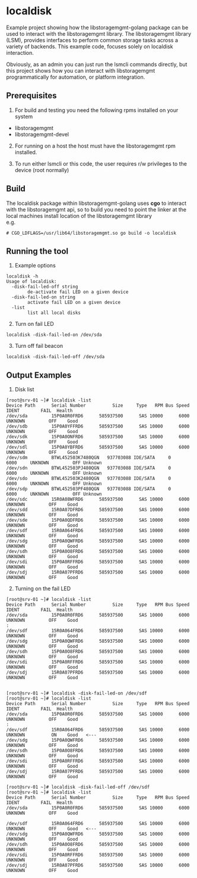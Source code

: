 # localdisk
Example project showing how the libstoragemgmt-golang package can be used to interact with the libstoragemgmt library. The libstoragemgmt library (LSM), provides interfaces to perform common storage tasks across a variety of backends. This example code, focuses solely on localdisk interaction.

Obviously, as an admin you can just run the lsmcli commands directly, but this project shows how you can interact with libstoragemgmt programmatically for automation, or platform integration.

## Prerequisites
1. For build and testing you need the following rpms installed on your system
- libstoragemgmt
- libstoragemgmt-devel
2. For running on a host the host must have the libstoragemgmt rpm installed.  

3. To run either lsmcli or this code, the user requires r/w privileges to the device (root normally)  

## Build
The localdisk package within libstoragemgmt-golang uses **cgo** to interact with the libstoragemgmt api, so to build you need to point the linker at the local machines install location of the libstoragemgmt library  
e.g.

```
# CGO_LDFLAGS=/usr/lib64/libstoragemgmt.so go build -o localdisk
```

## Running the tool
1. Example options
```
localdisk -h
Usage of localdisk:
  -disk-fail-led-off string
        de-activate fail LED on a given device
  -disk-fail-led-on string
        activate fail LED on a given device
  -list
        list all local disks
```
2. Turn on fail LED
```
localdisk -disk-fail-led-on /dev/sda
```
3. Turn off fail beacon
```
localdisk -disk-fail-led-off /dev/sda
```

## Output Examples
1. Disk list
```
[root@srv-01 ~]# localdisk -list
Device Path      Serial Number          Size     Type   RPM Bus Speed       IDENT        FAIL  Health
/dev/sda         15P0A0R0FRD6      585937500      SAS 10000      6000     UNKNOWN         OFF    Good
/dev/sdb         15P0A0YFFRD6      585937500      SAS 10000      6000     UNKNOWN         OFF    Good
/dev/sdk         15P0A0ONFRD6      585937500      SAS 10000      6000     UNKNOWN         OFF    Good
/dev/sdl         15P0A0YBFRD6      585937500      SAS 10000      6000     UNKNOWN         OFF    Good
/dev/sdm         BTWL452503K7480QGN   937703088 IDE/SATA     0      6000     UNKNOWN         OFF Unknown
/dev/sdn         BTWL452503PJ480QGN   937703088 IDE/SATA     0      6000     UNKNOWN         OFF Unknown
/dev/sdo         BTWL452503K2480QGN   937703088 IDE/SATA     0      6000     UNKNOWN         OFF Unknown
/dev/sdp         BTWL452503PF480QGN   937703088 IDE/SATA     0      6000     UNKNOWN         OFF Unknown
/dev/sdc         15R0A08WFRD6      585937500      SAS 10000      6000     UNKNOWN         OFF    Good
/dev/sdd         15R0A07DFRD6      585937500      SAS 10000      6000     UNKNOWN         OFF    Good
/dev/sde         15P0A0QDFRD6      585937500      SAS 10000      6000     UNKNOWN         OFF    Good
/dev/sdf         15R0A064FRD6      585937500      SAS 10000      6000     UNKNOWN         OFF    Good
/dev/sdg         15P0A0QWFRD6      585937500      SAS 10000      6000     UNKNOWN         OFF    Good
/dev/sdh         15P0A0O8FRD6      585937500      SAS 10000      6000     UNKNOWN         OFF    Good
/dev/sdi         15P0A0RFFRD6      585937500      SAS 10000      6000     UNKNOWN         OFF    Good
/dev/sdj         15R0A07PFRD6      585937500      SAS 10000      6000     UNKNOWN         OFF    Good
```
2. Turning on the fail LED
```
[root@srv-01 ~]# localdisk -list 
Device Path      Serial Number          Size     Type   RPM Bus Speed       IDENT        FAIL  Health
/dev/sda         15P0A0R0FRD6      585937500      SAS 10000      6000     UNKNOWN         OFF    Good
:
/dev/sdf         15R0A064FRD6      585937500      SAS 10000      6000     UNKNOWN         OFF    Good
/dev/sdg         15P0A0QWFRD6      585937500      SAS 10000      6000     UNKNOWN         OFF    Good
/dev/sdh         15P0A0O8FRD6      585937500      SAS 10000      6000     UNKNOWN         OFF    Good
/dev/sdi         15P0A0RFFRD6      585937500      SAS 10000      6000     UNKNOWN         OFF    Good
/dev/sdj         15R0A07PFRD6      585937500      SAS 10000      6000     UNKNOWN         OFF    Good


[root@srv-01 ~]# localdisk -disk-fail-led-on /dev/sdf
[root@srv-01 ~]# localdisk -list 
Device Path      Serial Number          Size     Type   RPM Bus Speed       IDENT        FAIL  Health
/dev/sda         15P0A0R0FRD6      585937500      SAS 10000      6000     UNKNOWN         OFF    Good
:
/dev/sdf         15R0A064FRD6      585937500      SAS 10000      6000     UNKNOWN          ON    Good   <---
/dev/sdg         15P0A0QWFRD6      585937500      SAS 10000      6000     UNKNOWN         OFF    Good
/dev/sdh         15P0A0O8FRD6      585937500      SAS 10000      6000     UNKNOWN         OFF    Good
/dev/sdi         15P0A0RFFRD6      585937500      SAS 10000      6000     UNKNOWN         OFF    Good
/dev/sdj         15R0A07PFRD6      585937500      SAS 10000      6000     UNKNOWN         OFF    Good

[root@srv-01 ~]# localdisk -disk-fail-led-off /dev/sdf
[root@srv-01 ~]# localdisk -list 
Device Path      Serial Number          Size     Type   RPM Bus Speed       IDENT        FAIL  Health
/dev/sda         15P0A0R0FRD6      585937500      SAS 10000      6000     UNKNOWN         OFF    Good

/dev/sdf         15R0A064FRD6      585937500      SAS 10000      6000     UNKNOWN         OFF    Good   <---
/dev/sdg         15P0A0QWFRD6      585937500      SAS 10000      6000     UNKNOWN         OFF    Good
/dev/sdh         15P0A0O8FRD6      585937500      SAS 10000      6000     UNKNOWN         OFF    Good
/dev/sdi         15P0A0RFFRD6      585937500      SAS 10000      6000     UNKNOWN         OFF    Good
/dev/sdj         15R0A07PFRD6      585937500      SAS 10000      6000     UNKNOWN         OFF    Good

```
